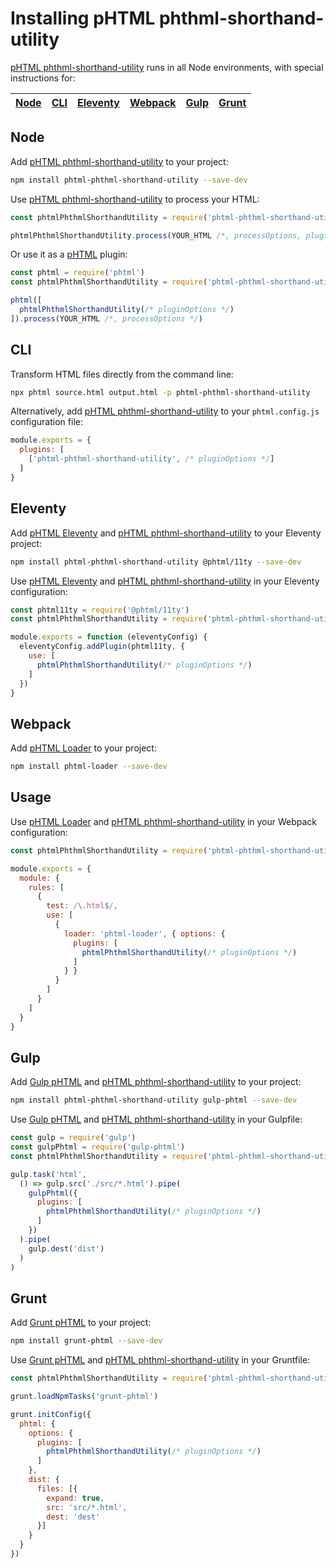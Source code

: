 # Installing pHTML phthml-shorthand-utility

[pHTML phthml-shorthand-utility] runs in all Node environments, with special instructions for:

| [Node](#node) | [CLI](#phtml-cli) | [Eleventy](#eleventy) | [Webpack](#webpack) | [Gulp](#gulp) | [Grunt](#grunt) |
| --- | --- | --- | --- | --- | --- |

## Node

Add [pHTML phthml-shorthand-utility] to your project:

```bash
npm install phtml-phthml-shorthand-utility --save-dev
```

Use [pHTML phthml-shorthand-utility] to process your HTML:

```js
const phtmlPhthmlShorthandUtility = require('phtml-phthml-shorthand-utility')

phtmlPhthmlShorthandUtility.process(YOUR_HTML /*, processOptions, pluginOptions */)
```

Or use it as a [pHTML] plugin:

```js
const phtml = require('phtml')
const phtmlPhthmlShorthandUtility = require('phtml-phthml-shorthand-utility')

phtml([
  phtmlPhthmlShorthandUtility(/* pluginOptions */)
]).process(YOUR_HTML /*, processOptions */)
```

## CLI

Transform HTML files directly from the command line:

```bash
npx phtml source.html output.html -p phtml-phthml-shorthand-utility
```

Alternatively, add [pHTML phthml-shorthand-utility] to your `phtml.config.js` configuration file:

```js
module.exports = {
  plugins: [
    ['phtml-phthml-shorthand-utility', /* pluginOptions */]
  ]
}
```

## Eleventy

Add [pHTML Eleventy] and [pHTML phthml-shorthand-utility] to your Eleventy project:

```sh
npm install phtml-phthml-shorthand-utility @phtml/11ty --save-dev
```

Use [pHTML Eleventy] and [pHTML phthml-shorthand-utility] in your Eleventy configuration:

```js
const phtml11ty = require('@phtml/11ty')
const phtmlPhthmlShorthandUtility = require('phtml-phthml-shorthand-utility')

module.exports = function (eleventyConfig) {
  eleventyConfig.addPlugin(phtml11ty, {
    use: [
      phtmlPhthmlShorthandUtility(/* pluginOptions */)
    ]
  })
}
```

## Webpack

Add [pHTML Loader] to your project:

```bash
npm install phtml-loader --save-dev
```

## Usage

Use [pHTML Loader] and [pHTML phthml-shorthand-utility] in your Webpack configuration:

```js
const phtmlPhthmlShorthandUtility = require('phtml-phthml-shorthand-utility')

module.exports = {
  module: {
    rules: [
      {
        test: /\.html$/,
        use: [
          {
            loader: 'phtml-loader', { options: {
              plugins: [
                phtmlPhthmlShorthandUtility(/* pluginOptions */)
              ]
            } }
          }
        ]
      }
    ]
  }
}
```

## Gulp

Add [Gulp pHTML] and [pHTML phthml-shorthand-utility] to your project:

```bash
npm install phtml-phthml-shorthand-utility gulp-phtml --save-dev
```

Use [Gulp pHTML] and [pHTML phthml-shorthand-utility] in your Gulpfile:

```js
const gulp = require('gulp')
const gulpPhtml = require('gulp-phtml')
const phtmlPhthmlShorthandUtility = require('phtml-phthml-shorthand-utility')

gulp.task('html',
  () => gulp.src('./src/*.html').pipe(
    gulpPhtml({
      plugins: [
        phtmlPhthmlShorthandUtility(/* pluginOptions */)
      ]
    })
  ).pipe(
    gulp.dest('dist')
  )
)
```

## Grunt

Add [Grunt pHTML] to your project:

```bash
npm install grunt-phtml --save-dev
```

Use [Grunt pHTML] and [pHTML phthml-shorthand-utility] in your Gruntfile:

```js
const phtmlPhthmlShorthandUtility = require('phtml-phthml-shorthand-utility')

grunt.loadNpmTasks('grunt-phtml')

grunt.initConfig({
  phtml: {
    options: {
      plugins: [
        phtmlPhthmlShorthandUtility(/* pluginOptions */)
      ]
    },
    dist: {
      files: [{
        expand: true,
        src: 'src/*.html',
        dest: 'dest'
      }]
    }
  }
})
```

[Gulp pHTML]: https://github.com/phtmlorg/gulp-phtml
[Grunt pHTML]: https://github.com/phtmlorg/grunt-phtml
[pHTML]: https://github.com/phtmlorg/phtml
[pHTML Eleventy]: https://github.com/phtmlorg/phtml-11ty
[pHTML Loader]: https://github.com/phtmlorg/phtml-loader
[pHTML phthml-shorthand-utility]: https://github.com/limitlessloop/phtml-phthml-shorthand-utility
